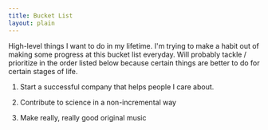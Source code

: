 ```yaml
---
title: Bucket List
layout: plain
---
```


High-level things I want to do in my lifetime. I'm trying to make a habit out of making some progress at this bucket list everyday. Will probably tackle / prioritize in the order listed below because certain things are better to do for certain stages of life.

1) Start a successful company that helps people I care about.

2) Contribute to science in a non-incremental way

3) Make really, really good original music
